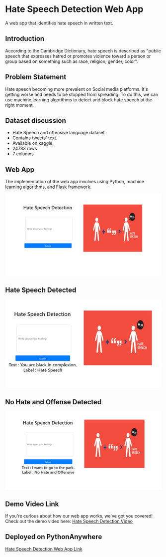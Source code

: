 # Hate Speech Detection Web App
A web app that identifies hate speech in written text.

## Introduction
According to the Cambridge Dictionary, hate speech is described as "public speech that expresses hatred or promotes violence toward a person or group based on something such as race, religion, gender, color”. 

## Problem Statement
Hate speech becoming more prevalent on Social media platforms. It's getting worse and needs to be stopped from spreading. To do this, we can use machine learning algorithms to detect and block hate speech at the right moment.

## Dataset discussion
* Hate Speech and offensive language dataset.
* Contains tweets' text.
* Available on kaggle.
* 24783 rows
* 7 columns

## Web App
The implementation of the web app involves using Python, machine learning algorithms, and Flask framework.

![Hate Speech Detection](images/HateSpeech.jpg)

## Hate Speech Detected
![Hate Speech Detected](images/HateSpeech2.png)


## No Hate and Offense Detected
![No Hate and Offense](images/HateSpeech3.jpg)

## Demo Video Link
If you're curious about how our web app works, we've got you covered! Check out the demo video here: 
[Hate Speech Detection Video](https://www.youtube.com/watch?v=jdFQ80g9sWI)


## Deployed on PythonAnywhere
[Hate Speech Detection Web App Link](http://sidratulmuntaha.pythonanywhere.com/)

